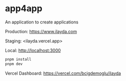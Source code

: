 # app4app

An application to create applications

Production: <https://www.ilayda.com>

Staging: <ilayda.vercel.app>

Local: <http://localhost:3000>

```bash
pnpm install
pnpm dev
```

Vercel Dashboard: <https://vercel.com/bcigdemoglu/ilayda>
